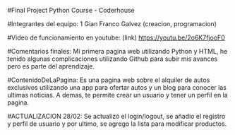 #Final Project Python Course - Coderhouse

#Integrantes del equipo: 1
Gian Franco Galvez (creacion, programacion)

#Video de funcionamiento en youtube: (link)
https://youtu.be/2o6K7fjooF0

#Comentarios finales:
Mi primera pagina web utilizando Python y HTML, he tenido algunas complicaciones utilizando Github para subir mis avances pero es parte del aprendizaje.

#ContenidoDeLaPagina:
Es una pagina web sobre el alquiler de autos exclusivos utilizando una app para ofertar autos y un blog para conocer las ultimas noticias. A demas, te permite crear un usuario y tener un perfil en la pagina.

#ACTUALIZACION 28/02:
Se actualizó el login/logout, se añadio el registro y perfil de usuario y por ultimo, se agrego la lista para modificar productos.

